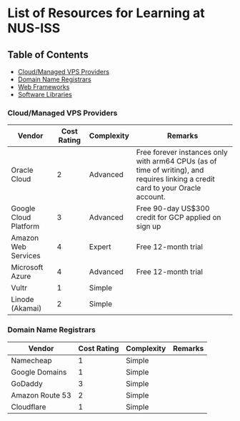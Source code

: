 # List of Resources for Learning at NUS-ISS

## Table of Contents
- [Cloud/Managed VPS Providers](#cloudmanaged-vps-providers)
- [Domain Name Registrars](#domain-name-registrars)
- [Web Frameworks](#web-frameworks)
- [Software Libraries](#software-libraries)

### Cloud/Managed VPS Providers
| **Vendor**            | **Cost Rating** | **Complexity** | **Remarks**                                                                                                                     |
| --------------------- | --------------- | -------------- | ------------------------------------------------------------------------------------------------------------------------------- |
| Oracle Cloud          | 2               | Advanced       | Free forever instances only with arm64 CPUs (as of time of writing), and requires linking a credit card to your Oracle account. |
| Google Cloud Platform | 3               | Advanced       | Free 90-day US$300 credit for GCP applied on sign up                                                                            |
| Amazon Web Services   | 4               | Expert         | Free 12-month trial                                                                                                             |
| Microsoft Azure       | 4               | Advanced       | Free 12-month trial                                                                                                             |
| Vultr                 | 1               | Simple         |                                                                                                                                 |
| Linode (Akamai)       | 2               | Simple         |                                                                                                                                 |

### Domain Name Registrars
| **Vendor**      | **Cost Rating** | **Complexity** | **Remarks** |
| --------------- | --------------- | -------------- | ----------- |
| Namecheap       | 1               | Simple         |             |
| Google Domains  | 1               | Simple         |             |
| GoDaddy         | 3               | Simple         |             |
| Amazon Route 53 | 2               | Simple         |             |
| Cloudflare      | 1               | Simple         |             |
